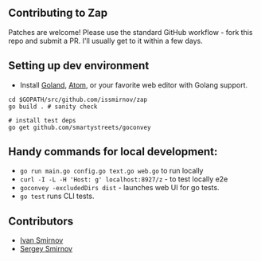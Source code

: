 ## Contributing to Zap

Patches are welcome! Please use the standard GitHub workflow - fork this
repo and submit a PR. I'll usually get to it within a few days.

## Setting up dev environment

- Install [Goland](https://www.jetbrains.com/go/), [Atom](https://atom.io/),
or your favorite web editor with Golang support.

```
cd $GOPATH/src/github.com/issmirnov/zap
go build . # sanity check

# install test deps
go get github.com/smartystreets/goconvey
```

## Handy commands for local development:

- `go run main.go config.go text.go web.go` to run locally
- `curl -I -L -H 'Host: g' localhost:8927/z` - to test locally e2e
- `goconvey -excludedDirs dist` - launches web UI for go tests.
- `go test` runs CLI tests.


## Contributors

- [Ivan Smirnov](http://ivansmirnov.name)
- [Sergey Smirnov](https://smirnov.nyc/)
